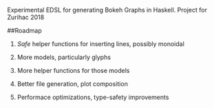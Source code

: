 Experimental EDSL for generating Bokeh Graphs in Haskell. Project for Zurihac 2018

##Roadmap

 1. *Safe* helper functions for inserting lines, possibly monoidal

 2. More models, particularly glyphs

 3. More helper functions for those models 

 4. Better file generation, plot composition

 5. Performace optimizations, type-safety improvements
